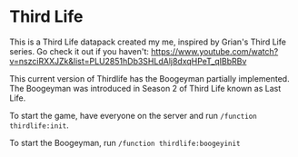 # Third Life
This is a Third Life datapack created my me, inspired by Grian's Third Life series. 
Go check it out if you haven't: https://www.youtube.com/watch?v=nszciRXXJZk&list=PLU2851hDb3SHLdAlj8dxqHPeT_qIBbRBv

This current version of Thirdlife has the Boogeyman partially implemented. The Boogeyman was introduced in Season 2 of Third Life known as Last Life.

To start the game, have everyone on the server and run `/function thirdlife:init`.

To start the Boogeyman, run `/function thirdlife:boogeyinit`